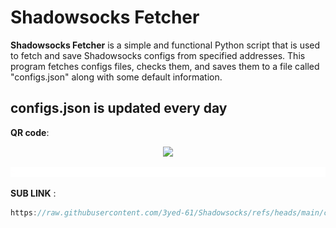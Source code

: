 
# Shadowsocks Fetcher
**Shadowsocks Fetcher** is a simple and functional Python script that is used to fetch and save Shadowsocks configs from specified addresses.   This program fetches configs files, checks them, and saves them to a file called "configs.json" along with some default information.

## configs.json is updated every day


**QR code**:
<p align="center"> 
 
 <img width="70%" src="https://github.com/3yed-61/Shadowsocks/blob/4f72829c35c2205c2f24fda210e60ea19c27fe50/qr-code-Shadowsocks.png" />
 </p>

![212284100-561aa473-3905-4a80-b561-0d28506553ee](https://github.com/3yed-61/warpsub/blob/1e9fa0df21d00878653e25cbdfc49421092d1496/images/p.gif)

**SUB LINK** :

```POV-Ray SDL
https://raw.githubusercontent.com/3yed-61/Shadowsocks/refs/heads/main/configs.txt
```
